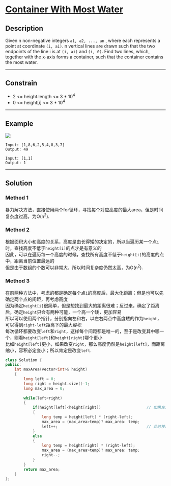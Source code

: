 # [Container With Most Water](https://leetcode.com/problems/container-with-most-water/submissions/)

## Description
Given n non-negative integers `a1, a2, ..., an` , where each represents a point at coordinate `(i, ai)`. 
n vertical lines are drawn such that the two endpoints of the line i is at `(i, ai)` and `(i, 0)`. 
Find two lines, which, together with the x-axis forms a container, such that the container contains the most water.

---

## Constrain

- 2 <= height.length <= 3 * 10<sup>4</sup>
- 0 <= height[i] <= 3 * 10<sup>4</sup>


---

## Example
<img src="https://s3-lc-upload.s3.amazonaws.com/uploads/2018/07/17/question_11.jpg">

```
Input: [1,8,6,2,5,4,8,3,7]
Output: 49
```

```
Input: [1,1]
Output: 1
```

---

## Solution
### Method 1

暴力解决方法，直接使用两个for循环，寻找每个对应高度的最大area，但是时间复杂度过高，为O(n<sup>2</sup>).

### Method 2

根据面积大小和高度的关系，高度是由长得矮的决定的，所以当遍历某一个点`i`时，查找高度不低于`height[i]`的点才是有意义的<br/>
因此，可以在遍历每一个高度的时候，查找所有高度不低于`height[i]`的高度的点中，距离当前位置最远的<br/>
但是由于数组的个数可以非常大，所以时间复杂度仍然太高，为O(n<sup>2</sup>).

### Method 3

在前两种方法中，考虑的都是确定每个点`i`的高度后，最大化距离；但是也可以先确定两个点的间距，再考虑高度<br/>
因为确定`height[i]`很简单，但是想找到最大的距离很难；反过来，确定了距离后，确定`height`只会有两种可能，一个高一个矮，更加容易<br/>
所以可以使用两个指针，分别指向左和右，以左右两点中高度矮的作为`height`，可以得到`right-left`距离下的最大容积<br/>
每次循环都要改变`left`和`right`，这样每个间距都是唯一的，至于是改变其中哪一个，则看`height[left]`和`height[right]`哪个更小<br/>
比如`height[left]`更小，如果改变`right`，那么高度仍然是`height[left]`，而距离缩小，容积必定变小；所以肯定是改变`left`.

```c++
class Solution {
public:
    int maxArea(vector<int>& height) 
    {
        long left = 0;
        long right = height.size()-1;
        long max_area = 0;
        
        while(left<right)
        {
            if(height[left]<height[right])                    // 如果左边比较矮，则以左边为高度，计算容量
            {
                long temp = height[left] * (right-left);
                max_area = (max_area>temp)? max_area: temp;
                left++;                                       // 此时移动右边并没有用，因为高度仍然是左边的为基准，但是距离变小的，容量必定变小。所以应该移动左边，力求改变高度
            }
            else
            {
                long temp = height[right] * (right-left);
                max_area = (max_area>temp)? max_area: temp;
                right--;
            }
        }
        return max_area;
    }
};
```
